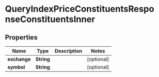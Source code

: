 

# QueryIndexPriceConstituentsResponseConstituentsInner


## Properties

| Name | Type | Description | Notes |
|------------ | ------------- | ------------- | -------------|
|**exchange** | **String** |  |  [optional] |
|**symbol** | **String** |  |  [optional] |



